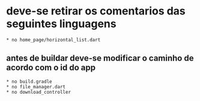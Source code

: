 # deve-se retirar os comentarios das seguintes linguagens

    * no home_page/horizontal_list.dart

## antes de buildar deve-se modificar o caminho de acordo com o id do app

    * no build.gradle
    * no file_manager.dart
    * no download_controller
